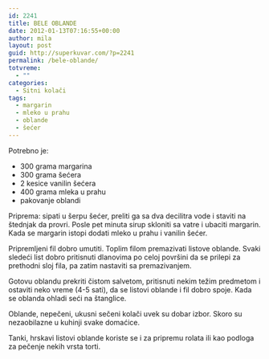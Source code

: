 ```yaml
---
id: 2241
title: BELE OBLANDE
date: 2012-01-13T07:16:55+00:00
author: mila
layout: post
guid: http://superkuvar.com/?p=2241
permalink: /bele-oblande/
totvreme:
  - ""
categories:
  - Sitni kolači
tags:
  - margarin
  - mleko u prahu
  - oblande
  - šećer
---
```

Potrebno je:

  * 300 grama margarina
  * 300 grama šećera
  * 2 kesice vanilin šećera
  * 400 grama mleka u prahu
  * pakovanje oblandi

Priprema: sipati u šerpu šećer, preliti ga sa dva decilitra vode i staviti na štednjak da provri. Posle pet minuta sirup skloniti sa vatre i ubaciti margarin. Kada se margarin istopi dodati mleko u prahu i vanilin šećer.

Pripremljeni fil dobro umutiti. Toplim filom premazivati listove oblande. Svaki sledeći list dobro pritisnuti dlanovima po celoj površini da se prilepi za prethodni sloj fila, pa zatim nastaviti sa premazivanjem.

Gotovu oblandu prekriti čistom salvetom, pritisnuti nekim težim predmetom i ostaviti neko vreme (4-5 sati), da se listovi oblande i fil dobro spoje. Kada se oblanda ohladi seći na štanglice.

Oblande, nepečeni, ukusni sečeni kolači uvek su dobar izbor. Skoro su nezaobilazne u kuhinji svake domaćice.

Tanki, hrskavi listovi oblande koriste se i za pripremu rolata ili kao podloga za pečenje nekih vrsta torti.